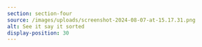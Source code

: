 ```yaml
---
section: section-four
source: /images/uploads/screenshot-2024-08-07-at-15.17.31.png
alt: See it say it sorted
display-position: 30
---
```


